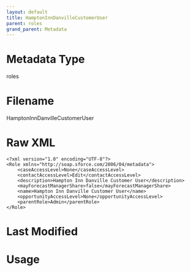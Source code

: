 ```yaml
---
layout: default
title: HamptonInnDanvilleCustomerUser
parent: roles
grand_parent: Metadata
---
```

# Metadata Type
roles


# Filename 
HamptonInnDanvilleCustomerUser


# Raw XML
```
<?xml version="1.0" encoding="UTF-8"?>
<Role xmlns="http://soap.sforce.com/2006/04/metadata">
    <caseAccessLevel>None</caseAccessLevel>
    <contactAccessLevel>Edit</contactAccessLevel>
    <description>Hampton Inn Danville Customer User</description>
    <mayForecastManagerShare>false</mayForecastManagerShare>
    <name>Hampton Inn Danville Customer User</name>
    <opportunityAccessLevel>None</opportunityAccessLevel>
    <parentRole>Admin</parentRole>
</Role>
```


# Last Modified


# Usage
